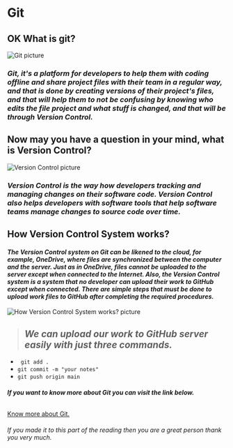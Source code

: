 # Git

## OK What is git? 

![Git picture](https://codexitos.com/wp-content/uploads/2019/10/blog-What-is-github-and-why-you-should-use-it..png)

### *Git, it's a platform for developers to help them with coding offline and share project files with their team in a regular way, and that is done by creating versions of their project's files, and that will help them to not be confusing by knowing who edits the file project and what stuff is changed, and that will be through Version Control.*

## Now may you have a question in your mind, what is Version Control?

![Version Control picture](https://miro.medium.com/max/4480/1*UbeKefkEmWfMEEwIx5YRlw.png)

### *Version Control is the way how developers tracking and managing changes on their software code. Version Control also helps developers with software tools that help software teams manage changes to source code over time.*

## How Version Control System works?


#### *The Version Control system on Git can be likened to the cloud, for example, OneDrive, where files are synchronized between the computer and the server. Just as in OneDrive, files cannot be uploaded to the server except when connected to the Internet. Also, the Version Control system is a system that no developer can upload their work to GitHub except when connected. There are simple steps that must be done to upload work files to GitHub after completing the required procedures.*

![How Version Control System works? picture](https://www.smartsheet.com/sites/default/files/IC-Version-Control-Process.jpg)

>## *We can upload our work to GitHub server easily with just three commands.*

- ` git add .`
- `git commit -m "your notes"`
- `git push origin main`

###### ***If you want to know more about Git you can visit the link below.***

[Know more about Git.](https://blog.udemy.com/git-tutorial-a-comprehensive-guide/#1)

###### If you made it to this part of the reading then you are a great person thank you very much.